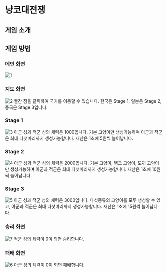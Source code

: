 # 냥코대전쟁

## 게임 소개

## 게임 방법

### 메인 화면
![1](https://user-images.githubusercontent.com/29995295/101281429-1eaaaa00-3812-11eb-94d1-2c14f945a3e6.PNG)
### 지도 화면
![2](https://user-images.githubusercontent.com/29995295/101281438-2cf8c600-3812-11eb-992a-c9cdc0f0b781.PNG)
빨간 점을 클릭하여 국가를 이동할 수 있습니다. 한국은 Stage 1, 일본은 Stage 2, 중국은 Stage 3입니다.

### Stage 1
![3](https://user-images.githubusercontent.com/29995295/101281450-3e41d280-3812-11eb-8f06-d6d0b5b34b75.PNG)
아군 성과 적군 성의 체력은 1000입니다. 기본 고양이만 생성가능하며 아군과 적군은 최대 다섯마리까지 생성가능합니다. 재산은 1초에 5원씩 늘어납니다.

### Stage 2
![4](https://user-images.githubusercontent.com/29995295/101281453-4568e080-3812-11eb-8366-0cfb109cd91d.PNG)
아군 성과 적군 성의 체력은 2000입니다. 기본 고양이, 탱크 고양이, 도끼 고양이만 생성가능하며 아군과 적군은 최대 다섯마리까지 생성가능합니다. 재산은 1초에 10원씩 늘어납니다.

### Stage 3
![5](https://user-images.githubusercontent.com/29995295/101281457-4d288500-3812-11eb-9252-3bcc54f1a225.PNG)
아군 성과 적군 성의 체력은 3000입니다. 다섯종류의 고양이를 모두 생성할 수 있고, 아군과 적군은 최대 다섯마리까지 생성가능합니다. 재산은 1초에 15원씩 늘어납니다.

### 승리 화면
![7](https://user-images.githubusercontent.com/29995295/101281467-5a457400-3812-11eb-908f-a518bc2b3bcb.PNG)
적군 성의 체력이 0이 되면 승리합니다.

### 패배 화면

![6](https://user-images.githubusercontent.com/29995295/101281459-544f9300-3812-11eb-87dc-855988d33535.PNG)
아군 성의 체력이 0이 되면 패배합니다.
